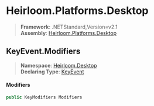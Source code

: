 # Heirloom.Platforms.Desktop

> **Framework**: .NETStandard,Version=v2.1  
> **Assembly**: [Heirloom.Platforms.Desktop][0]  

## KeyEvent.Modifiers

> **Namespace**: [Heirloom.Desktop][0]  
> **Declaring Type**: [KeyEvent][1]  

#### Modifiers

```cs
public KeyModifiers Modifiers
```

[0]: ../../../Heirloom.Platforms.Desktop.md
[1]: ../KeyEvent.md
